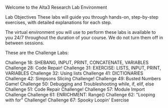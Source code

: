 
Welcome to the Alta3 Research Lab Environment

Lab Objectives
These labs will guide you through hands-on, step-by-step exercises, with detailed explanations for each step.

The virtual environment you will use to perform these labs is available to you 24/7 throughout the duration 
of your course. We do not turn them off in between sessions.

These are the Challenge Labs:

Challenge 18: SHEBANG, INPUT, PRINT, CONCATENATE, VARIABLES
Challenge 28: Code Repair!
Challenge 31: EXERCISE: LISTS, INPUT, PRINT, VARIABLES
Challenge 32: Using lists
Challenge 41: DICTIONARIES
Challenge 42: Simpsons Slicing Challenge!
Challenge 49: Busted Numbers Game!
Challenge 50: Debugging and Troubleshooting while, if, elif, else
Challenge 51: Code Repair Challenge!
Challenge 57: Module Import Challenge
Challenge 61: ENRICHMENT: Range()
Challenge 62: "Looping with for" Challenge!
Challenge 67: Spooky Loopin' Exercise
